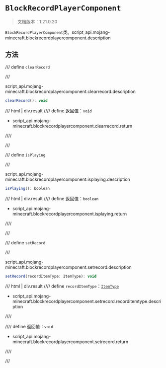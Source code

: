 # `BlockRecordPlayerComponent`

> 文档版本：1.21.0.20

`BlockRecordPlayerComponent`类。script_api.mojang-minecraft.blockrecordplayercomponent.description

## 方法

/// define
`clearRecord`


///

script_api.mojang-minecraft.blockrecordplayercomponent.clearrecord.description

```js
clearRecord(): void
```

/// html | div.result
//// define
返回值：`void`

- script_api.mojang-minecraft.blockrecordplayercomponent.clearrecord.return


////

///


/// define
`isPlaying`


///

script_api.mojang-minecraft.blockrecordplayercomponent.isplaying.description

```js
isPlaying(): boolean
```

/// html | div.result
//// define
返回值：`boolean`

- script_api.mojang-minecraft.blockrecordplayercomponent.isplaying.return


////

///


/// define
`setRecord`


///

script_api.mojang-minecraft.blockrecordplayercomponent.setrecord.description

```js
setRecord(recordItemType: ItemType): void
```

/// html | div.result
//// define
`recordItemType`：[`ItemType`](./itemtype.md)

- script_api.mojang-minecraft.blockrecordplayercomponent.setrecord.recorditemtype.description


////

//// define
返回值：`void`

- script_api.mojang-minecraft.blockrecordplayercomponent.setrecord.return


////

///

